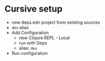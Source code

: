 # Cursive setup

* new deps.edn project from existing sources
* `dev` alias
* Add Configuration
    * new Clojure REPL - Local
    * run with Deps
    * alias: `dev`
* Run configuration

